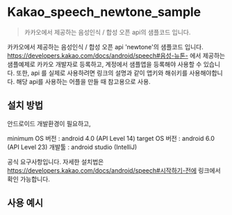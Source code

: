 # Kakao_speech_newtone_sample
> 카카오에서 제공하는 음성인식 / 합성 오픈 api의 샘플코드 입니다.

카카오에서 제공하는 음성인식 / 합성 오픈 api 'newtone'의 샘플코드 입니다. 
https://developers.kakao.com/docs/android/speech#음성-뉴톤-
에서 제공하는 샘플예제로 카카오 개발자로 등록하고, 계정에서 샘플앱을 등록해야 사용할 수 있습니다.
또한, api 를 실제로 사용하려면 링크의 설명과 같이 앱키와 해쉬키를 사용해야합니다.
해당 api를 사용하는 어플을 만들 때 참고용으로 사용.

## 설치 방법

안드로이드 개발환경이 필요하고,

minimum OS 버전 : android 4.0 (API Level 14)
target OS 버전 : android 6.0 (API Level 23)
개발툴 : android studio (IntelliJ)

공식 요구사항입니다. 자세한 설치법은
https://developers.kakao.com/docs/android/speech#시작하기-전에
링크에서 확인 가능합니다.

## 사용 예시




